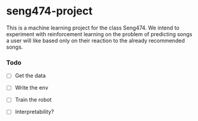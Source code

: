 # seng474-project

This is a machine learning project for the class Seng474. We intend to experiment with reinforcement learning on the problem of predicting songs a user will like based only on their reaction to the already recommended songs.

### Todo

- [ ] Get the data
- [ ] Write the env
- [ ] Train the robot
- [ ] Interpretability?


